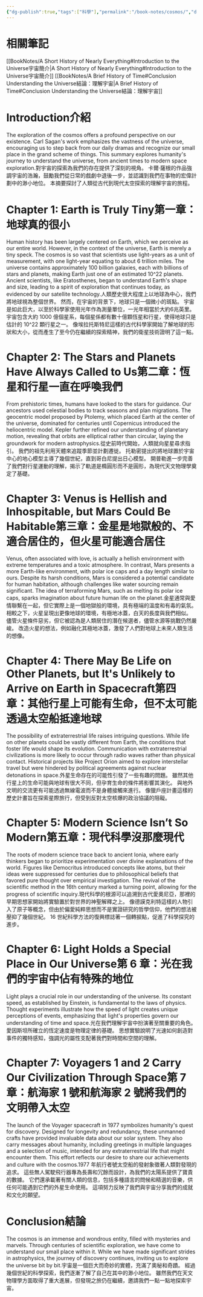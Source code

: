 ```yaml
---
{"dg-publish":true,"tags":["科學"],"permalink":"/book-notes/cosmos/","dgPassFrontmatter":true,"created":"2024-11-24T10:41:52.104+08:00","updated":"2024-11-28T12:34:19.388+08:00"}
---
```


# 相關筆記
[[BookNotes/A Short History of Nearly Everything#Introduction to the Universe宇宙簡介\|A Short History of Nearly Everything#Introduction to the Universe宇宙簡介]]
[[BookNotes/A Brief History of Time#Conclusion Understanding the Universe結論：理解宇宙\|A Brief History of Time#Conclusion Understanding the Universe結論：理解宇宙]]
# Introduction介紹

The exploration of the cosmos offers a profound perspective on our existence. Carl Sagan's work emphasizes the vastness of the universe, encouraging us to step back from our daily dramas and recognize our small place in the grand scheme of things. This summary explores humanity's journey to understand the universe, from ancient times to modern space exploration.對宇宙的探索為我們的存在提供了深刻的視角。 卡爾·薩根的作品強調宇宙的浩瀚，鼓勵我們從日常的戲劇中退後一步，並認識到我們在事物的宏偉計劃中的渺小地位。 本摘要探討了人類從古代到現代太空探索的理解宇宙的旅程。

# Chapter 1: Earth is Truly Tiny第一章：地球真的很小

Human history has been largely centered on Earth, which we perceive as our entire world. However, in the context of the universe, Earth is merely a tiny speck. The cosmos is so vast that scientists use light-years as a unit of measurement, with one light-year equating to about 6 trillion miles. The universe contains approximately 100 billion galaxies, each with billions of stars and planets, making Earth just one of an estimated 10^22 planets. Ancient scientists, like Eratosthenes, began to understand Earth's shape and size, leading to a spirit of exploration that continues today, as evidenced by our satellite technology.人類歷史很大程度上以地球為中心，我們將地球視為整個世界。 然而，在宇宙的背景下，地球只是一個微小的斑點。 宇宙是如此巨大，以至於科學家使用光年作為測量單位，一光年相當於大約6兆英里。 宇宙包含大約 1000 億個星系，每個星係都有數十億顆恆星和行星，使得地球只是估計的 10^22 顆行星之一。 像埃拉托斯特尼這樣的古代科學家開始了解地球的形狀和大小，從而產生了至今仍在繼續的探索精神，我們的衛星技術證明了這一點。

# Chapter 2: The Stars and Planets Have Always Called to Us第二章：恆星和行星一直在呼喚我們

From prehistoric times, humans have looked to the stars for guidance. Our ancestors used celestial bodies to track seasons and plan migrations. The geocentric model proposed by Ptolemy, which placed Earth at the center of the universe, dominated for centuries until Copernicus introduced the heliocentric model. Kepler further refined our understanding of planetary motion, revealing that orbits are elliptical rather than circular, laying the groundwork for modern astrophysics.從史前時代開始，人類就向星星尋求指引。 我們的祖先利用天體來追蹤季節並計劃遷徙。 托勒密提出的將地球置於宇宙中心的地心模型主導了幾個世紀，直到哥白尼提出日心模型。 開普勒進一步完善了我們對行星運動的理解，揭示了軌道是橢圓形而不是圓形，為現代天文物理學奠定了基礎。

# Chapter 3: Venus is Hellish and Inhospitable, but Mars Could Be Habitable第三章：金星是地獄般的、不適合居住的，但火星可能適合居住

Venus, often associated with love, is actually a hellish environment with extreme temperatures and a toxic atmosphere. In contrast, Mars presents a more Earth-like environment, with polar ice caps and a day length similar to ours. Despite its harsh conditions, Mars is considered a potential candidate for human habitation, although challenges like water sourcing remain significant. The idea of terraforming Mars, such as melting its polar ice caps, sparks imagination about future human life on the planet.金星通常與愛情聯繫在一起，但它實際上是一個地獄般的環境，具有極端的溫度和有毒的氣氛。 相較之下，火星呈現出更像地球的環境，有極地冰蓋，白天的長度與我們相似。 儘管火星條件惡劣，但它被認為是人類居住的潛在候選者，儘管水源等挑戰仍然嚴峻。 改造火星的想法，例如融化其極地冰蓋，激發了人們對地球上未來人類生活的想像。

# Chapter 4: There May Be Life on Other Planets, but It's Unlikely to Arrive on Earth in Spacecraft第四章：其他行星上可能有生命，但不太可能透過太空船抵達地球

The possibility of extraterrestrial life raises intriguing questions. While life on other planets could be vastly different from Earth, the conditions that foster life would shape its evolution. Communication with extraterrestrial civilizations is more likely to occur through radio waves rather than physical contact. Historical projects like Project Orion aimed to explore interstellar travel but were hindered by political agreements against nuclear detonations in space.外星生命存在的可能性引發了一些有趣的問題。 雖然其他行星上的生命可能與地球有很大不同，但孕育生命的條件將影響其演化。 與地外文明的交流更有可能透過無線電波而不是身體接觸來進行。 像獵戶座計畫這樣的歷史計畫旨在探索星際旅行，但受到反對太空核爆的政治協議的阻礙。

# Chapter 5: Modern Science Isn’t So Modern第五章：現代科學沒那麼現代

The roots of modern science trace back to ancient Ionia, where early thinkers began to prioritize experimentation over divine explanations of the world. Figures like Democritus introduced concepts like atoms, but their ideas were suppressed for centuries due to philosophical beliefs that favored pure thought over empirical investigation. The revival of the scientific method in the 16th century marked a turning point, allowing for the progress of scientific inquiry.現代科學的根源可以追溯到古代愛奧尼亞，那裡的早期思想家開始將實驗置於對世界的神聖解釋之上。 像德謨克利特這樣的人物引入了原子等概念，但由於偏愛純粹思想而不是實證研究的哲學信仰，他們的想法被壓抑了幾個世紀。 16 世紀科學方法的復興標誌著一個轉捩點，促進了科學探究的進步。

# Chapter 6: Light Holds a Special Place in Our Universe第 6 章：光在我們的宇宙中佔有特殊的地位

Light plays a crucial role in our understanding of the universe. Its constant speed, as established by Einstein, is fundamental to the laws of physics. Thought experiments illustrate how the speed of light creates unique perceptions of events, emphasizing that light's properties govern our understanding of time and space.光在我們理解宇宙中扮演著至關重要的角色。 愛因斯坦所確立的恆定速度是物理定律的基礎。 思想實驗說明了光速如何創造對事件的獨特感知，強調光的屬性支配著我們對時間和空間的理解。

# Chapter 7: Voyagers 1 and 2 Carry Our Civilization Through Space第 7 章：航海家 1 號和航海家 2 號將我們的文明帶入太空

The launch of the Voyager spacecraft in 1977 symbolizes humanity's quest for discovery. Designed for longevity and redundancy, these unmanned crafts have provided invaluable data about our solar system. They also carry messages about humanity, including greetings in multiple languages and a selection of music, intended for any extraterrestrial life that might encounter them. This effort reflects our desire to share our achievements and culture with the cosmos.1977 年航行者號太空船的發射象徵著人類對發現的追求。 這些無人駕駛飛行器專為長壽和冗餘而設計，為我們的太陽系提供了寶貴的數據。 它們還承載著有關人類的信息，包括多種語言的問候和精選的音樂，供任何可能遇到它們的外星生命使用。 這項努力反映了我們與宇宙分享我們的成就和文化的願望。

# Conclusion結論

The cosmos is an immense and wondrous entity, filled with mysteries and marvels. Through centuries of scientific exploration, we have come to understand our small place within it. While we have made significant strides in astrophysics, the journey of discovery continues, inviting us to explore the universe bit by bit.宇宙是一個巨大而奇妙的實體，充滿了奧秘和奇蹟。 經過幾個世紀的科學探索，我們逐漸了解了自己在其中的渺小地位。 雖然我們在天文物理學方面取得了重大進展，但發現之旅仍在繼續，邀請我們一點一點地探索宇宙。